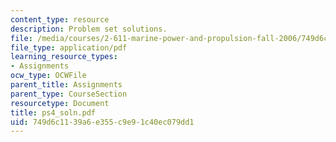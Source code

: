 ```yaml
---
content_type: resource
description: Problem set solutions.
file: /media/courses/2-611-marine-power-and-propulsion-fall-2006/749d6c1139a6e355c9e91c40ec079dd1_ps4_soln.pdf
file_type: application/pdf
learning_resource_types:
- Assignments
ocw_type: OCWFile
parent_title: Assignments
parent_type: CourseSection
resourcetype: Document
title: ps4_soln.pdf
uid: 749d6c11-39a6-e355-c9e9-1c40ec079dd1
---
```

